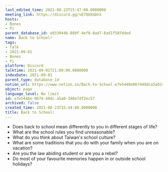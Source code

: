 ```yaml
---
last_edited_time: 2021-08-23T15:47:00.0000000
meeting_link: https://discord.gg/vE7QUXGDnS
hosts:
- Bones
- Pi
parent_database_id: e9339446-880f-4ef0-8ad7-8ad1f507dded
name: Back to School!
tags:
- Talk
- 2021-09-01
- Bones
- Pi
platform: Discord
talktime: 2021-09-01T21:00:00.0000000
indexDate: 2021-09-01
parent_type: database_id
notion_url: https://www.notion.so/Back-to-School-e7e5448e067449dca5a0240e7df2ec57
object: page
language_level: No limit
id: e7e5448e-0674-49dc-a5a0-240e7df2ec57
archived: false
created_time: 2021-08-23T15:44:00.0000000
title: Back to School!
---
```


   - Does back to school mean differently to you in different stages of life?
   - What are the school rules you find unreasonable?
   - What do you think about Taiwan's school culture?
   - What are some traditions that you do with your family when you are on vacation?
   - Are you the law abiding student or are you a rebel?
   - Do most of your favourite memories happen in or outside school holidays?








